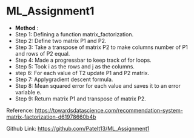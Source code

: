# ML_Assignment1

* **Method** :
*  Step 1: Defining a function matrix_factorization.
*  Step 2: Define two matrix P1 and P2.
*  Step 3: Take a transpose of matrix P2 to make columns number of P1 and rows of P2 equal.
*  Step 4: Made a progressbar to keep track of for loops.
*  Step 5: Took i as the rows and j as the columns.
*  step 6: For each value of T2 update P1 and P2 matrix.
*  Step 7: Applygradient descent formula.
*  Step 8: Mean squared error for each value and saves it to an error variable e.
*  Step 9: Return matrix P1 and transpose of matrix P2.



Reference: https://towardsdatascience.com/recommendation-system-matrix-factorization-d61978660b4b

Github Link: https://github.com/Patelt13/ML_Assignment1
